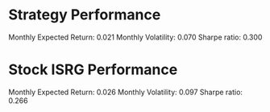 # Strategy Performance
Monthly Expected Return: 0.021
Monthly Volatility: 0.070
Sharpe ratio: 0.300
# Stock ISRG Performance
Monthly Expected Return: 0.026
Monthly Volatility: 0.097
Sharpe ratio: 0.266
